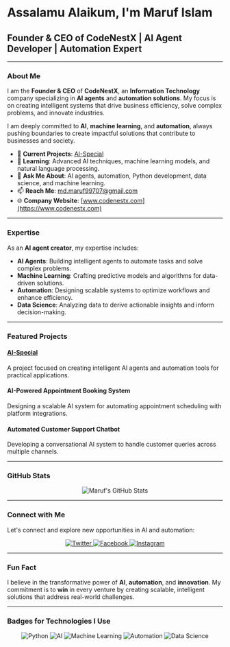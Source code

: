 # Assalamu Alaikum, I'm Maruf Islam

## Founder & CEO of CodeNestX | AI Agent Developer | Automation Expert

---

### About Me

I am the **Founder & CEO** of **CodeNestX**, an **Information Technology** company specializing in **AI agents** and **automation solutions**. My focus is on creating intelligent systems that drive business efficiency, solve complex problems, and innovate industries. 

I am deeply committed to **AI**, **machine learning**, and **automation**, always pushing boundaries to create impactful solutions that contribute to businesses and society.

- 🔭 **Current Projects**: [AI-Special](https://github.com/maruf7705/ai-special-edit.git)
- 🌱 **Learning**: Advanced AI techniques, machine learning models, and natural language processing.
- 💬 **Ask Me About**: AI agents, automation, Python development, data science, and machine learning.
- 📫 **Reach Me**: [md.maruf99707@gmail.com](mailto:md.maruf99707@gmail.com)
- 🌐 **Company Website**: [www.codenestx.com](https://www.codenestx.com)

---

### Expertise

As an **AI agent creator**, my expertise includes:

- **AI Agents**: Building intelligent agents to automate tasks and solve complex problems.
- **Machine Learning**: Crafting predictive models and algorithms for data-driven solutions.
- **Automation**: Designing scalable systems to optimize workflows and enhance efficiency.
- **Data Science**: Analyzing data to derive actionable insights and inform decision-making.

---

### Featured Projects

#### [AI-Special](https://github.com/maruf7705/ai-special-edit.git)  
A project focused on creating intelligent AI agents and automation tools for practical applications.

#### AI-Powered Appointment Booking System  
Designing a scalable AI system for automating appointment scheduling with platform integrations.

#### Automated Customer Support Chatbot  
Developing a conversational AI system to handle customer queries across multiple channels.

---

### GitHub Stats

<p align="center">
  <img src="https://github-readme-stats.vercel.app/api?username=maruf7705&show_icons=true&count_private=true&theme=gruvbox" alt="Maruf's GitHub Stats" />
</p>

---

### Connect with Me

Let's connect and explore new opportunities in AI and automation:

<p align="center">
  <a href="https://twitter.com/sadikmaruf99707" target="_blank">
    <img src="https://img.shields.io/badge/Twitter-%231DA1F2.svg?&style=for-the-badge&logo=twitter&logoColor=white" alt="Twitter"/>
  </a>
  <a href="https://fb.com/sadikmaruf99707" target="_blank">
    <img src="https://img.shields.io/badge/Facebook-%231877F2.svg?&style=for-the-badge&logo=facebook&logoColor=white" alt="Facebook"/>
  </a>
  <a href="https://instagram.com/sadikmaruf99707" target="_blank">
    <img src="https://img.shields.io/badge/Instagram-%23E4405F.svg?&style=for-the-badge&logo=instagram&logoColor=white" alt="Instagram"/>
  </a>
</p>

---

### Fun Fact

I believe in the transformative power of **AI**, **automation**, and **innovation**. My commitment is to **win** in every venture by creating scalable, intelligent solutions that address real-world challenges.

---

### Badges for Technologies I Use

<p align="center">
  <img src="https://img.shields.io/badge/Python-%2314354C.svg?&style=for-the-badge&logo=python&logoColor=white" alt="Python"/>
  <img src="https://img.shields.io/badge/AI-%23FF6F00.svg?&style=for-the-badge&logo=python&logoColor=white" alt="AI"/>
  <img src="https://img.shields.io/badge/Machine%20Learning-%2304C2C9.svg?&style=for-the-badge&logo=python&logoColor=white" alt="Machine Learning"/>
  <img src="https://img.shields.io/badge/Automation-%23FFAB00.svg?&style=for-the-badge&logo=python&logoColor=white" alt="Automation"/>
  <img src="https://img.shields.io/badge/Data%20Science-%2333B0FF.svg?&style=for-the-badge&logo=python&logoColor=white" alt="Data Science"/>
</p>
